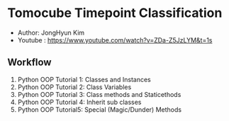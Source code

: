 # Tomocube Timepoint Classification 
- Author: JongHyun Kim
- Youtube : https://www.youtube.com/watch?v=ZDa-Z5JzLYM&t=1s

## Workflow 
1. Python OOP Tutorial 1: Classes and Instances 
2. Python OOP Tutorial 2: Class Variables 
3. Python OOP Tutorial 3: Class methods and Staticethods
4. Python OOP Tutorial 4: Inherit sub classes 
5. Python OOP Tutorial5: Special (Magic/Dunder) Methods